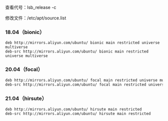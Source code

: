 查看代号：lsb_release -c

修改文件：/etc/apt/source.list

### 18.04（bionic）

```
deb http://mirrors.aliyun.com/ubuntu/ bionic main restricted universe multiverse
deb-src http://mirrors.aliyun.com/ubuntu/ bionic main restricted universe multiverse
```



### 20.04（focal）

```bash
deb http://mirrors.aliyun.com/ubuntu/ focal main restricted universe multiverse
deb-src http://mirrors.aliyun.com/ubuntu/ focal main restricted universe multiverse
```

### 21.04（hirsute）

```
deb http://mirrors.aliyun.com/ubuntu/ hirsute main restricted
deb-src http://mirrors.aliyun.com/ubuntu/ hirsute main restricted
```

